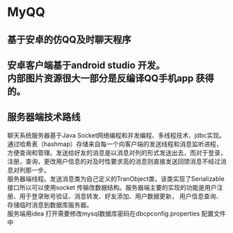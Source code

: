 # MyQQ
## 基于安卓的仿QQ及时聊天程序<br>
## 安卓客户端基于android studio 开发。<br>内部图片资源很大一部分是反编译QQ手机app 获得的。
 ## 服务器端技术路线<br>
聊天系统服务器基于Java Socket网络编程和并发编程、多线程技术、jdbc实现。<br>通过哈希表（hashmap）存储来自每一个向客户端的发送线程和消息监听进程，方便查询和管理。发送给好友的消息是以消息对列的形式发送出去，而对于登录，注册，查询，更改用户信息的对及时性要求高的消息则直接发送回馈消息不经过消息对列那一步。<br>
服务器端线程。发送消息类为自己定义的TranObject类，该类实现了Serializable接口所以可以使用socket 传输改数据结构。服务器端主要的实现的功能是用户注册、用于登录账号验证、消息转发、好友添加、用户数据更新，
用户信息查询、存储临时消息到数据库服务器。<br>
服务端用idea 打开需要修改mysql数据库密码在dbcpconfig.properties 配置文件中

